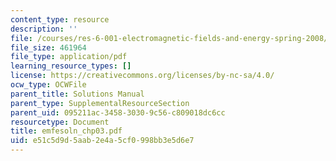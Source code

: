 ```yaml
---
content_type: resource
description: ''
file: /courses/res-6-001-electromagnetic-fields-and-energy-spring-2008/e51c5d9d5aab2e4a5cf0998bb3e5d6e7_emfesoln_chp03.pdf
file_size: 461964
file_type: application/pdf
learning_resource_types: []
license: https://creativecommons.org/licenses/by-nc-sa/4.0/
ocw_type: OCWFile
parent_title: Solutions Manual
parent_type: SupplementalResourceSection
parent_uid: 095211ac-3458-3030-9c56-c809018dc6cc
resourcetype: Document
title: emfesoln_chp03.pdf
uid: e51c5d9d-5aab-2e4a-5cf0-998bb3e5d6e7
---
```

